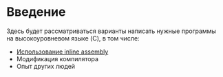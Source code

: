 # Введение

Здесь будет рассматриваться варианты написать нужные программы на
высокоуровневом языке (C), в том числе:

- [Использование inline assembly](./inline_asm.md)
- Модификация компилятора
- Опыт других людей
